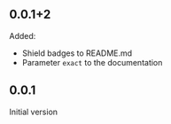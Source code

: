 ## 0.0.1+2

Added:
- Shield badges to README.md
- Parameter `exact` to the documentation

## 0.0.1

Initial version
